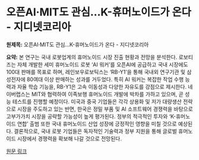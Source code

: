# 오픈AI·MIT도 관심…K-휴머노이드가 온다 - 지디넷코리아

**원제목:** 오픈AI·MIT도 관심…K-휴머노이드가 온다 - 지디넷코리아

**요약:** 본 연구는 국내 로봇업계의 휴머노이드 시장 진출 현황과 전망을 분석한다. 로보티즈는 자체 개발한 세미 휴머노이드 로봇 ‘AI 워커’를 오픈AI에 공급하고 국내 시장에도 100대 판매를 목표로 하며,  레인보우로보틱스는 ‘RB-Y1’을 통해 국내외 연구기관 및 삼성전자에  80여대 이상 판매하는 성과를 거두었다.  특히 AI 워커는 복잡한 작업 수행 능력과 자율 학습 기능을, RB-Y1은 고속 이동성과 다양한 자유도를 강점으로 제시한다.  네이버랩스는 MIT와 협력하여 이족보행 휴머노이드 개발에 박차를 가하고 있으며,  곧 성능 테스트를 진행할 예정이다.  미국과 중국 기업들은 각각 상용화 및 저가 대량생산 전략으로 시장을 주도하고 있는 반면, 한국은 정밀 부품 및 AI 소프트웨어 경쟁력을 바탕으로 고부가가치 시장을 공략할 가능성이 높게 평가된다.  정부의 적극적인 투자와 ‘K-휴머노이드 연합’ 출범 또한 국내 휴머노이드 산업 성장에 긍정적인 영향을 미칠 것으로 예상된다.  결론적으로, 국내 로봇 기업들은 독자적인 기술력과 정부 지원을 통해 글로벌 휴머노이드 시장에서 경쟁력을 확보해 나갈 것으로 전망된다.

[원문 링크](https://zdnet.co.kr/view/?no=20250721105925)
